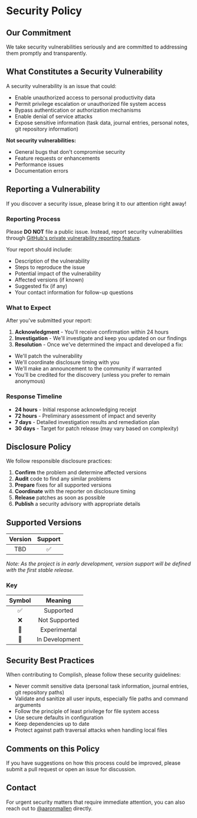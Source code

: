 # Security Policy

## Our Commitment

We take security vulnerabilities seriously and are committed to addressing them promptly and transparently.

## What Constitutes a Security Vulnerability

A security vulnerability is an issue that could:

- Enable unauthorized access to personal productivity data
- Permit privilege escalation or unauthorized file system access
- Bypass authentication or authorization mechanisms
- Enable denial of service attacks
- Expose sensitive information (task data, journal entries, personal notes, git repository information)

**Not security vulnerabilities:**

- General bugs that don't compromise security
- Feature requests or enhancements
- Performance issues
- Documentation errors

## Reporting a Vulnerability

If you discover a security issue, please bring it to our attention right away!

### Reporting Process

Please **DO NOT** file a public issue. Instead, report security vulnerabilities through
[GitHub's private vulnerability reporting feature](https://github.com/aaronmallen/complish-dev/security/advisories/new).

Your report should include:

- Description of the vulnerability
- Steps to reproduce the issue
- Potential impact of the vulnerability
- Affected versions (if known)
- Suggested fix (if any)
- Your contact information for follow-up questions

### What to Expect

After you've submitted your report:

1. **Acknowledgment** - You'll receive confirmation within 24 hours
2. **Investigation** - We'll investigate and keep you updated on our findings
3. **Resolution** - Once we've determined the impact and developed a fix:

- We'll patch the vulnerability
- We'll coordinate disclosure timing with you
- We'll make an announcement to the community if warranted
- You'll be credited for the discovery (unless you prefer to remain anonymous)

### Response Timeline

- **24 hours** - Initial response acknowledging receipt
- **72 hours** - Preliminary assessment of impact and severity
- **7 days** - Detailed investigation results and remediation plan
- **30 days** - Target for patch release (may vary based on complexity)

## Disclosure Policy

We follow responsible disclosure practices:

1. **Confirm** the problem and determine affected versions
2. **Audit** code to find any similar problems
3. **Prepare** fixes for all supported versions
4. **Coordinate** with the reporter on disclosure timing
5. **Release** patches as soon as possible
6. **Publish** a security advisory with appropriate details

## Supported Versions

| Version | Support |
| :-----: | :-----: |
|   TBD   |   ✅    |

_Note: As the project is in early development, version support will be defined with the first stable release._

### Key

| Symbol |    Meaning     |
| :----: | :------------: |
|   ✅   |   Supported    |
|   ❌   | Not Supported  |
|   🧪   |  Experimental  |
|   🚧   | In Development |

## Security Best Practices

When contributing to Complish, please follow these security guidelines:

- Never commit sensitive data (personal task information, journal entries, git repository paths)
- Validate and sanitize all user inputs, especially file paths and command arguments
- Follow the principle of least privilege for file system access
- Use secure defaults in configuration
- Keep dependencies up to date
- Protect against path traversal attacks when handling local files

## Comments on this Policy

If you have suggestions on how this process could be improved, please submit a pull request or open an issue for
discussion.

## Contact

For urgent security matters that require immediate attention, you can also reach out to
[@aaronmallen](https://github.com/aaronmallen) directly.
